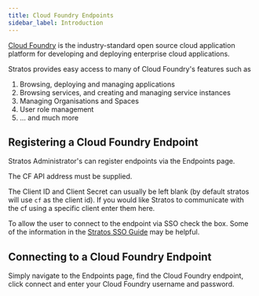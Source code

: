 ```yaml
---
title: Cloud Foundry Endpoints
sidebar_label: Introduction
---
```


[Cloud Foundry](https://www.cloudfoundry.org/) is the industry-standard open source cloud application platform for developing and deploying
enterprise cloud applications. 

Stratos provides easy access to many of Cloud Foundry's features such as

1. Browsing, deploying and managing applications
1. Browsing services, and creating and managing service instances
1. Managing Organisations and Spaces
1. User role management
1. ... and much more

## Registering a Cloud Foundry Endpoint
Stratos Administrator's can register endpoints via the Endpoints page.

The CF API address must be supplied.

The Client ID and Client Secret can usually be left blank (by default stratos will use `cf` as the client id). If you would like Stratos
to communicate with the cf using a specific client enter them here.

To allow the user to connect to the endpoint via SSO check the box. Some of the information in the [Stratos SSO Guide](../../advanced/sso)
may be helpful.

## Connecting to a Cloud Foundry Endpoint

Simply navigate to the Endpoints page, find the Cloud Foundry endpoint, click connect and enter your Cloud Foundry username and password.
